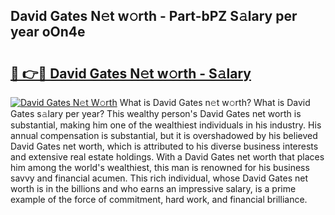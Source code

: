 ## David Gates N𝚎t w𝚘rth - Part-bPZ S𝚊lary per year oOn4e

# <h2><a href="http://gc01jr2.nevu.top/?p=David+Gates">🔗 👉🔴 David Gates N𝚎t w𝚘rth - S𝚊lary</a></h2>

[![David Gates N𝚎t W𝚘rth](https://i.imgur.com/Oavwk0R.jpeg)](http://gc01jr2.nevu.top/?p=David+Gates)
What is David Gates n𝚎t w𝚘rth? What is David Gates s𝚊lary per year?
This wealthy person's David Gates net worth is substantial, making him one of the wealthiest individuals in his industry. His annual compensation is substantial, but it is overshadowed by his believed David Gates net worth, which is attributed to his diverse business interests and extensive real estate holdings. With a David Gates net worth that places him among the world's wealthiest, this man is renowned for his business savvy and financial acumen. This rich individual, whose David Gates net worth is in the billions and who earns an impressive salary, is a prime example of the force of commitment, hard work, and financial brilliance.
